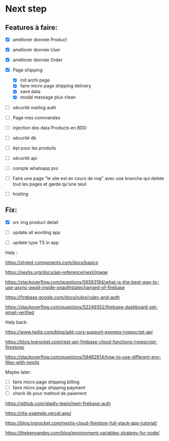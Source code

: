 # Next step

## Features à faire:

- [X] améliorer donnée Product
- [X] améliorer donnée User
- [X] améliorer donnée Order

- [X] Page shipping
  - [X] init archi page
  - [X] faire micro page shipping delivery 
  - [X] save data
  - [X] modal message plus clean
  
- [ ] sécurité mailing auth

- [ ] Page mes commandes

- [ ] injection des data Products en BDD
- [ ] sécurité db

- [ ] Api pour les produits
- [ ] sécurité api

- [ ] compte whatsapp pro
- [ ] Faire une page "le site est en cours de maj" avec une branche qui delete tout les pages et garde qu'une seul

- [ ] hosting

## Fix:

- [X] src img product detail
- [ ] update all wording app
- [ ] update type TS in app


Help :

https://styled-components.com/docs/basics

https://nextjs.org/docs/api-reference/next/image

https://stackoverflow.com/questions/56583184/what-is-the-best-way-to-use-async-await-inside-onauthstatechanged-of-firebase

https://firebase.google.com/docs/rules/rules-and-auth

https://stackoverflow.com/questions/52249352/firebase-dashboard-set-email-verified


Help back:

https://www.twilio.com/blog/add-cors-support-express-typescript-api

https://blog.logrocket.com/rest-api-firebase-cloud-functions-typescript-firestore/

https://stackoverflow.com/questions/59462614/how-to-use-different-env-files-with-nextjs


Maybe later:

- [ ] faire micro page shipping billing
- [ ] faire micro page shipping payment
- [ ] check lib pour method de paiement

https://github.com/gladly-team/next-firebase-auth

https://nfa-example.vercel.app/

https://blog.logrocket.com/nextjs-cloud-firestore-full-stack-app-tutorial/

https://thekenyandev.com/blog/environment-variables-strategy-for-node/